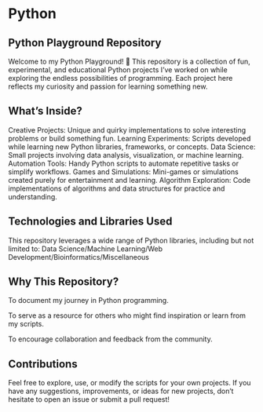 # Python
## Python Playground Repository

Welcome to my Python Playground! 🎉
This repository is a collection of fun, experimental, and educational Python projects I’ve worked on while exploring the endless possibilities of programming. Each project here reflects my curiosity and passion for learning something new.

## What’s Inside?

Creative Projects: Unique and quirky implementations to solve interesting problems or build something fun.
Learning Experiments: Scripts developed while learning new Python libraries, frameworks, or concepts.
Data Science: Small projects involving data analysis, visualization, or machine learning.
Automation Tools: Handy Python scripts to automate repetitive tasks or simplify workflows.
Games and Simulations: Mini-games or simulations created purely for entertainment and learning.
Algorithm Exploration: Code implementations of algorithms and data structures for practice and understanding.

## Technologies and Libraries Used

This repository leverages a wide range of Python libraries, including but not limited to:
Data Science/Machine Learning/Web Development/Bioinformatics/Miscellaneous

## Why This Repository?

To document my journey in Python programming.

To serve as a resource for others who might find inspiration or learn from my scripts.

To encourage collaboration and feedback from the community.


## Contributions

Feel free to explore, use, or modify the scripts for your own projects. If you have any suggestions, improvements, or ideas for new projects, don’t hesitate to open an issue or submit a pull request!
